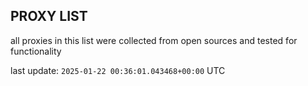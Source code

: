 ## PROXY LIST

all proxies in this list were collected from open sources and tested for functionality

last update: `2025-01-22 00:36:01.043468+00:00` UTC